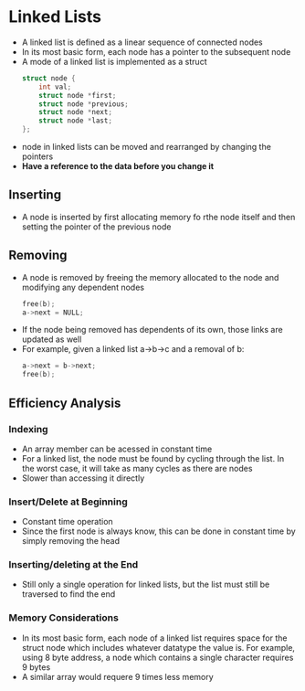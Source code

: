 # Linked Lists

- A linked list is defined as a linear sequence of connected nodes
- In its most basic form, each node has a pointer to the subsequent node
- A mode of a linked list is implemented as a struct
    ```c++
    struct node {
        int val;
        struct node *first;
        struct node *previous;
        struct node *next;
        struct node *last;
    };
    ```
- node in linked lists can be moved and rearranged by changing the pointers
- __Have a reference to the data before you change it__

## Inserting

- A node is inserted by first allocating memory fo rthe node itself and then setting the pointer of the previous node

## Removing

- A node is removed by freeing the memory allocated to the node and modifying any dependent nodes 
    ```c++
    free(b);
    a->next = NULL;
    ```
- If the node being removed has dependents of its own, those links are updated as well
- For example, given a linked list a->b->c and a removal of b:
    ```c++
    a->next = b->next;
    free(b);
    ```

## Efficiency Analysis

### Indexing

- An array member can be acessed in constant time
- For a linked list, the node must be found by cycling through the list. In the worst case, it will take as many cycles as there are nodes
- Slower than accessing it directly

### Insert/Delete at Beginning

- Constant time operation
- Since the first node is always know, this can be done in constant time by simply removing the head

### Inserting/deleting at the End

- Still only a single operation for linked lists, but the list must still be traversed to find the end

### Memory Considerations

- In its most basic form, each node of a linked list requires space for the struct node which includes whatever datatype the value is. For example, using 8 byte address, a node which contains a single character requires 9 bytes
- A similar array would requere 9 times less memory